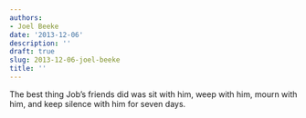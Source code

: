 ```yaml
---
authors:
- Joel Beeke
date: '2013-12-06'
description: ''
draft: true
slug: 2013-12-06-joel-beeke
title: ''
---
```

The best thing Job’s friends did was sit with him, weep with him, mourn with him, and keep silence with him for seven days.



